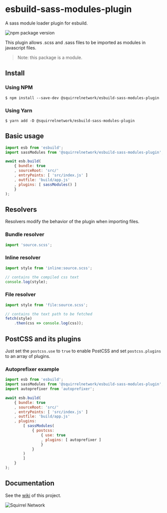 # esbuild-sass-modules-plugin
A sass module loader plugin for esbuild.

![npm package version](https://img.shields.io/npm/v/@squirrelnetwork/esbuild-sass-modules-plugin?label=%40squirrelnetwork%2Fesbuild-sass-modules-plugin&logo=npm)

This plugin allows .scss and .sass files to be imported as modules in javascript
files.

> Note: this package is a module.

## Install

### Using NPM
```shell
$ npm install --save-dev @squirrelnetwork/esbuild-sass-modules-plugin
```

### Using Yarn
```shell
$ yarn add -D @squirrelnetwork/esbuild-sass-modules-plugin
```

## Basic usage

```js
import esb from 'esbuild';
import sassModules from '@squirrelnetwork/esbuild-sass-modules-plugin';

await esb.build(
	{ bundle: true
	, sourceRoot: 'src/'
	, entryPoints: [ 'src/index.js' ]
	, outfile: 'build/app.js'
	, plugins: [ sassModules() ]
	}
);
```

## Resolvers

Resolvers modify the behavior of the plugin when importing files.

### Bundle resolver

```js
import 'source.scss';
```

### Inline resolver

```js
import style from 'inline:source.scss';

// contains the compiled css text
console.log(style);
```

### File resolver

```js
import style from 'file:source.scss';

// contains the text path to be fetched
fetch(style)
	.then(css => console.log(css));
```

## PostCSS and its plugins

Just set the `postcss.use` to `true` to enable PostCSS and set `postcss.plugins`
to an array of plugins.

### Autoprefixer example

```js
import esb from 'esbuild';
import sassModules from '@squirrelnetwork/esbuild-sass-modules-plugin';
import autoprefixer from 'autoprefixer';

await esb.build(
	{ bundle: true
	, sourceRoot: 'src/'
	, entryPoints: [ 'src/index.js' ]
	, outfile: 'build/app.js'
	, plugins:
		[ sassModules(
			{ postcss:
				{ use: true
				, plugins: [ autoprefixer ]
				}
			}
		)
		]
	}
);
```

## Documentation

See the [wiki](https://github.com/Squirrel-Network/esbuild-sass-modules-plugin/wiki/)
of this project.

![Squirrel Network](https://avatars.githubusercontent.com/u/61167371?s=200&v=4)

